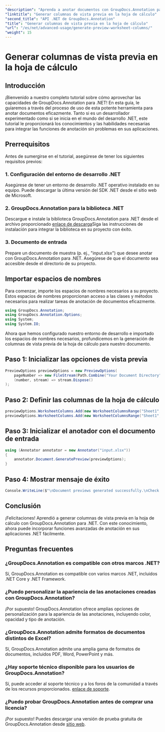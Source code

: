 ```yaml
---
"description": "Aprenda a anotar documentos con GroupDocs.Annotation para .NET. Tutorial paso a paso para desarrolladores .NET. Mejore sus aplicaciones."
"linktitle": "Generar columnas de vista previa en la hoja de cálculo"
"second_title": "API .NET de GroupDocs.Annotation"
"title": "Generar columnas de vista previa en la hoja de cálculo"
"url": "/es/net/advanced-usage/generate-preview-worksheet-columns/"
"weight": 15
---
```


# Generar columnas de vista previa en la hoja de cálculo

## Introducción
¡Bienvenido a nuestro completo tutorial sobre cómo aprovechar las capacidades de GroupDocs.Annotation para .NET! En esta guía, le guiaremos a través del proceso de uso de esta potente herramienta para anotar documentos eficazmente. Tanto si es un desarrollador experimentado como si se inicia en el mundo del desarrollo .NET, este tutorial le proporcionará los conocimientos y las habilidades necesarias para integrar las funciones de anotación sin problemas en sus aplicaciones.
## Prerrequisitos
Antes de sumergirse en el tutorial, asegúrese de tener los siguientes requisitos previos:
### 1. Configuración del entorno de desarrollo .NET
Asegúrese de tener un entorno de desarrollo .NET operativo instalado en su equipo. Puede descargar la última versión del SDK .NET desde el sitio web de Microsoft.
### 2. GroupDocs.Annotation para la biblioteca .NET
Descargue e instale la biblioteca GroupDocs.Annotation para .NET desde el archivo proporcionado [enlace de descarga](https://releases.groupdocs.com/annotation/net/)Siga las instrucciones de instalación para integrar la biblioteca en su proyecto con éxito.
### 3. Documento de entrada
Prepare un documento de muestra (p. ej., "input.xlsx") que desee anotar con GroupDocs.Annotation para .NET. Asegúrese de que el documento sea accesible desde el directorio de su proyecto.

## Importar espacios de nombres
Para comenzar, importe los espacios de nombres necesarios a su proyecto. Estos espacios de nombres proporcionan acceso a las clases y métodos necesarios para realizar tareas de anotación de documentos eficazmente.

```csharp
using GroupDocs.Annotation;
using GroupDocs.Annotation.Options;
using System;
using System.IO;
```

Ahora que hemos configurado nuestro entorno de desarrollo e importado los espacios de nombres necesarios, profundicemos en la generación de columnas de vista previa de la hoja de cálculo para nuestro documento.
## Paso 1: Inicializar las opciones de vista previa
```csharp
PreviewOptions previewOptions = new PreviewOptions(
    pageNumber => new FileStream(Path.Combine("Your Document Directory", $"cells_page{pageNumber}.png"), FileMode.Create),
    (number, stream) => stream.Dispose()
);
```
## Paso 2: Definir las columnas de la hoja de cálculo
```csharp
previewOptions.WorksheetColumns.Add(new WorksheetColumnsRange("Sheet1", 2, 3));
previewOptions.WorksheetColumns.Add(new WorksheetColumnsRange("Sheet1", 1, 1));
```
## Paso 3: Inicializar el anotador con el documento de entrada
```csharp
using (Annotator annotator = new Annotator("input.xlsx"))
{
    annotator.Document.GeneratePreview(previewOptions);
}
```
## Paso 4: Mostrar mensaje de éxito
```csharp
Console.WriteLine($"\nDocument previews generated successfully.\nCheck output in {"Your Document Directory"}.");
```

## Conclusión
¡Felicitaciones! Aprendió a generar columnas de vista previa en la hoja de cálculo con GroupDocs.Annotation para .NET. Con este conocimiento, ahora puede incorporar funciones avanzadas de anotación en sus aplicaciones .NET fácilmente.
## Preguntas frecuentes
### ¿GroupDocs.Annotation es compatible con otros marcos .NET?
Sí, GroupDocs.Annotation es compatible con varios marcos .NET, incluidos .NET Core y .NET Framework.
### ¿Puedo personalizar la apariencia de las anotaciones creadas con GroupDocs.Annotation?
¡Por supuesto! GroupDocs.Annotation ofrece amplias opciones de personalización para la apariencia de las anotaciones, incluyendo color, opacidad y tipo de anotación.
### ¿GroupDocs.Annotation admite formatos de documentos distintos de Excel?
Sí, GroupDocs.Annotation admite una amplia gama de formatos de documentos, incluidos PDF, Word, PowerPoint y más.
### ¿Hay soporte técnico disponible para los usuarios de GroupDocs.Annotation?
Sí, puede acceder al soporte técnico y a los foros de la comunidad a través de los recursos proporcionados. [enlace de soporte](https://forum.groupdocs.com/c/annotation/10).
### ¿Puedo probar GroupDocs.Annotation antes de comprar una licencia?
¡Por supuesto! Puedes descargar una versión de prueba gratuita de GroupDocs.Annotation desde [sitio web](https://releases.groupdocs.com/).
